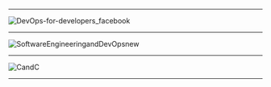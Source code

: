 ****************************************************************************************************************************
![DevOps-for-developers_facebook](https://github.com/user-attachments/assets/6ea8294e-8cf0-472e-ab61-4303dc454ce2)

***************************************************************************************************************************
![SoftwareEngineeringandDevOpsnew](https://github.com/user-attachments/assets/dca5cb8c-38d8-4ef3-9fc8-b0d867be46ed)
****************************************************************************************************************************
![CandC](https://github.com/user-attachments/assets/3da42c61-d080-4e87-96f4-78f25d2092ab)

****************************************************************************************************************************
